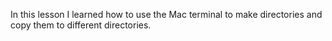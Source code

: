 In this lesson I learned how to use the Mac terminal to make directories and copy them to different directories.